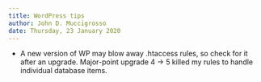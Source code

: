 ```yaml
---
title: WordPress tips
author: John D. Muccigrosso
date: Thursday, 23 January 2020
---
```


- A new version of WP may blow away .htaccess rules, so check for it after an upgrade. Major-point upgrade 4 -> 5 killed my rules to handle individual database items.
